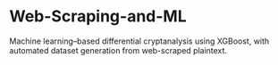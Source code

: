 # Web-Scraping-and-ML
Machine learning–based differential cryptanalysis using XGBoost, with automated dataset generation from web-scraped plaintext.
